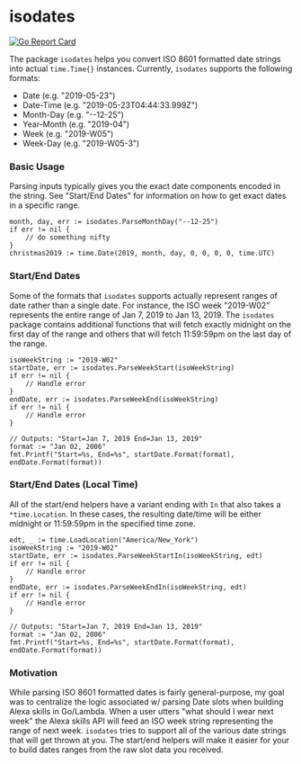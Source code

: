 # isodates

[![Go Report Card](https://goreportcard.com/badge/github.com/robsignorelli/isodates)](https://goreportcard.com/report/github.com/robsignorelli/isodates)

The package `isodates` helps you convert ISO 8601 formatted date
strings into actual `time.Time{}` instances. Currently, `isodates`
supports the following formats:

* Date (e.g. "2019-05-23")
* Date-Time (e.g. "2019-05-23T04:44:33.999Z")
* Month-Day (e.g. "--12-25")
* Year-Month (e.g. "2019-04")
* Week (e.g. "2019-W05")
* Week-Day (e.g. "2019-W05-3")

### Basic Usage

Parsing inputs typically gives you the exact date components encoded
in the string. See "Start/End Dates" for information on how to get
exact dates in a specific range.

```
month, day, err := isodates.ParseMonthDay("--12-25")
if err != nil {
	// do something nifty
}
christmas2019 := time.Date(2019, month, day, 0, 0, 0, 0, time.UTC)
```

### Start/End Dates

Some of the formats that `isodates` supports actually represent
ranges of date rather than a single date. For instance, the ISO
week "2019-W02" represents the entire range of Jan 7, 2019 to
Jan 13, 2019. The `isodates` package contains additional functions
that will fetch exactly midnight on the first day of the range and
others that will fetch 11:59:59pm on the last day of the range.

```
isoWeekString := "2019-W02"
startDate, err := isodates.ParseWeekStart(isoWeekString)
if err != nil {
	// Handle error
}
endDate, err := isodates.ParseWeekEnd(isoWeekString)
if err != nil {
	// Handle error
}

// Outputs: "Start=Jan 7, 2019 End=Jan 13, 2019"
format := "Jan 02, 2006"
fmt.Printf("Start=%s, End=%s", startDate.Format(format), endDate.Format(format))
```

### Start/End Dates (Local Time)

All of the start/end helpers have a variant ending with `In` that also
takes a `*time.Location`. In these cases, the resulting date/time will
be either midnight or 11:59:59pm in the specified time zone.

```
edt, _ := time.LoadLocation("America/New_York") 
isoWeekString := "2019-W02"
startDate, err := isodates.ParseWeekStartIn(isoWeekString, edt)
if err != nil {
	// Handle error
}
endDate, err := isodates.ParseWeekEndIn(isoWeekString, edt)
if err != nil {
	// Handle error
}

// Outputs: "Start=Jan 7, 2019 End=Jan 13, 2019"
format := "Jan 02, 2006"
fmt.Printf("Start=%s, End=%s", startDate.Format(format), endDate.Format(format))
```

### Motivation

While parsing ISO 8601 formatted dates is fairly general-purpose, my goal
was to centralize the logic associated w/ parsing Date slots when building
Alexa skills in Go/Lambda. When a user utters "what should I wear next week"
the Alexa skills API will feed an ISO week string representing the range of
next week. `isodates` tries to support all of the various date strings that
will get thrown at you. The start/end helpers will make it easier for your
to build dates ranges from the raw slot data you received.